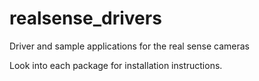 # realsense_drivers
Driver and sample applications for the real sense cameras

Look into each package for installation instructions.

